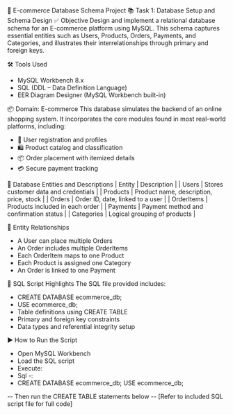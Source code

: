 🛒 E-commerce Database Schema Project
📚 Task 1: Database Setup and Schema Design
✅ Objective
Design and implement a relational database schema for an E-commerce platform using MySQL. This schema captures essential entities such as Users, Products, Orders, Payments, and Categories, and illustrates their interrelationships through primary and foreign keys.

🛠️ Tools Used
- MySQL Workbench 8.x
- SQL (DDL – Data Definition Language)
- EER Diagram Designer (MySQL Workbench built-in)

📦 Domain: E-commerce
This database simulates the backend of an online shopping system. It incorporates the core modules found in most real-world platforms, including:
- 👤 User registration and profiles
- 🛍️ Product catalog and classification
- 📦 Order placement with itemized details
- 💳 Secure payment tracking

🧱 Database Entities and Descriptions
| Entity | Description | 
| Users | Stores customer data and credentials | 
| Products | Product name, description, price, stock | 
| Orders | Order ID, date, linked to a user | 
| OrderItems | Products included in each order | 
| Payments | Payment method and confirmation status | 
| Categories | Logical grouping of products | 



🔗 Entity Relationships
- A User can place multiple Orders
- An Order includes multiple OrderItems
- Each OrderItem maps to one Product
- Each Product is assigned one Category
- An Order is linked to one Payment

📝 SQL Script Highlights
The SQL file provided includes:
- CREATE DATABASE ecommerce_db;
- USE ecommerce_db;
- Table definitions using CREATE TABLE
- Primary and foreign key constraints
- Data types and referential integrity setup

▶️ How to Run the Script
- Open MySQL Workbench
- Load the SQL script
- Execute:
- Sql -:
- CREATE DATABASE ecommerce_db;
USE ecommerce_db;

-- Then run the CREATE TABLE statements below
-- [Refer to included SQL script file for full code]
